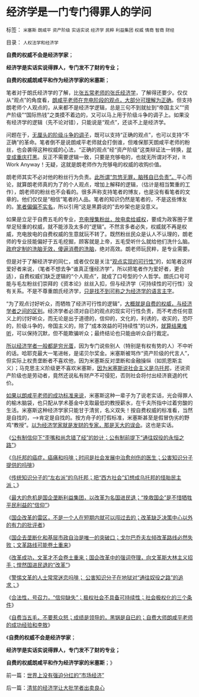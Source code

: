 # 经济学是一门专门得罪人的学问

标签： `米塞斯` `朗咸平` `资产阶级` `实话实说` `经济学` `民粹` `利益集团` `权威` `情商` `智商` `财经` 

目录： `人权法学和经济学`

**自费的权威不会是经济学家**；

**经济学是实话实说得罪人，专门发不了财的专业；**

**自费的权威朗咸平和作为经济学家的米塞斯**；

笔者对于朗氏经济学的了解，比[张五常老师的张氏经济学](../../../2011/12/9/根本不存在“张五常的经济学”.md)，了解得还要少。仅仅从“观点”的角度看，[朗咸平老师在充电阶段的观点，大部分可理解为正确](../../../2009/7/30/与朗咸平同问：国企产权属国企员工之鸠占雀巢.md)。但支持朗老师个人观点的，从来都不是经济学逻辑，总是三句不到就扯到“帝国主义”“资产阶级”“国际热钱”之类摸不着边的，又可以马上用于阶级斗争的调子上。如果没有经济学的逻辑（先不论对错），只能说是“观点”，还谈不上是经济学。

问题在于，[无厘头的阶级斗争的调子](../../../2008/9/2/不喜欢张五常，朗咸平，宋鸿兵，刘军洛等人的阴谋论.md)，既可以支持“正确的观点”，也可以支持“不正确”的革命。笔者倒不是说朗咸平老师就会打倒谁，但难保那天朗咸平老师的粉丝，也会袭得这种权威的心法，“正确的观点”经“资产阶级”这类辩证法一转换，[就变成重庆打黑](../../../2012/4/28/文革和斯大林主义中的被告人利益.md)。反正不需要逻辑一致，只要是充够电的，也就无所谓对不对，It
Work Anyway！无疑，这就是朗老师作为充够电的权威的收购价值。

朗老师其实不必对他的粉丝行为负责。[此所谓“忽悠无罪，脑残自已负责”。](http://hi.baidu.com/darthchn/blog/item/9a8cb1fb165e278159ee90bf.html)平心而论，就算朗老师真的为了的个人观点，增加上解释的逻辑，（估计是相当繁重的工作），朗老师的粉丝也不会看的。很多声称支持笔者的博友，也是没有看笔者的文章的。他们仅仅是“相信”笔者的人品。笔者的知识仍然是笔者的，不是这些博友的。[笔者偏偏不实名](../../../2012/2/8/作民必然心虚,实名制压制温和观点，扩大激进面.md)，所以引用“这是黑爵说的”去吵架也是没意义。

如果是立足于自费五毛的专业，[充电搜集粉丝，放电卖给威权](../../../2009/6/29/真假潜伏,众fans难调，唯我本色.md)，要成为政客圈子里举足轻重的权威，就不能涉及太多的“逻辑”。不然言多者必失，权威就不再是权威，充电放电的自费权威的生意就玩不转了。既然粉丝民众是认人不认理的，朗老师的专业技能偏好于五毛挖掘，顾客就是上帝，五毛受听什么就给他们洗什么脑。[政府定制的洗脑无效，傻逼消费的洗脑](../../../2012/5/6/洗脑业的主流是公害知识分子.md)，绝对高效。朗老师玩民粹，是专业需要。

但是对于了解经济学的同仁，或者仅仅是关注“[观点实现的可行性”](../../../2012/2/25/《Think&nbsp;In&nbsp;Java》中的社会学和经济学分析.md)的，如笔者这样爱好者来说，（笔者不想去争“谁真正懂经济学”，所以把笔者作为爱好者，更合适），自费权威们缺乏逻辑的“个人观点”，就成了口号型的个人哲学。朗氏口号可能与毛左粉丝们崇拜的《资本论》丝丝入扣，但与经济学（可持续性的可行性）没有关系。不是不尊重朗氏经济学，[只是找不到可称之为经济学的语言主字](../../../2012/3/25/科学认知不允许“学术分歧”.md)。

“为了观点讨好听众，而牺牲了经济可行性的逻辑”，[大概就是自费的权威，与经济学者之间的区别](../../../2012/4/22/个体价值观没有说服他人的义务.md)。经济学者必须对自已的观点的现实可行性负责，而不考虑任何意义上的讨好听众，而无论是出于道德的，信仰的，文化的，利诱的，收买的，恐吓的，阶级斗争的，帝国主义的，除了“成本效益的可持续性”的以外，[就算结果难听](../../../2009/5/8/科学的客观性不是为了讨我们欢心.md)，可以保持沉默，但不能欺骗听众；最终结论也只能由听众自行裁定。

[所以经济学者一般都是穷光蛋](../../../2010/3/8/奥地利学派天生就是“边缘”经济学派.md)，因为专门说些别人（特别是有权有势的人）不中听的话。哈耶克最大一笔进帐，是诺贝尔奖金。米塞斯被骂作“资产阶级的代言人”，但实际上权贵垄断者不喜欢他，因为米塞斯反对垄断和金融操纵（如凯恩斯主义）；马克思主义阶级更不喜欢米塞斯，[因为米塞斯说社会主义是乌托邦](../../../2011/2/3/计划经济内核数学理性主义，米塞斯“社会主义不可运作”和兰格.md)，还说资产阶级也是劳动者，竟然还说私有财产不可侵犯，否则社会将付出经济衰退的代价。

[如果以朗咸平老师的成功标准来说](http://darthvad.blog.163.com/blog/static/53399470201193052934762/)，米塞斯这种一辈子为了说老实话，光会得罪人的榆木脑袋，也只配从学术基金中支取最低的教授薪水，在千夫所指中过着穷酸的生活。米塞斯这种经济学家只能甘于清贫，名义双失！按自费权威的标准看，当然是自找的，——>肯定是自找的。按方舟子的打假标准，米塞斯甚至是假冒伪劣的野鸡“教授”。[以为经济学家就是发财的专家，那是天大的误会](../../../2012/2/23/“测得准”的经济学都是伪科学.md)。这也是实话。

《[公有制信仰下“歪嘴和尚念错了经”的妙计；公有制前提下“通往奴役的永恒之路”](../../../2012/5/8/乌托邦的元首，形象总是无可奈何花落去.md)》

《[乌托邦的癌症，癌痛和吗啡；时间是社会发展中治愈创伤的医生；公害知识分子提供的吗啡](../../../2012/5/9/乌托邦的癌症，癌痛和吗啡.md)》

《[传统知识分子的“左右派”的乌托邦；把“西方社会”幻想成乌托邦的怪胎民主派；](../../../2012/5/9/传统知识分子的“左右派”的乌托邦.md)》

《[最大的危机是国企垄断利益集团，以改革为名国进民退；“挽救国企”是不惜牺牲平民利益的“信仰”](../../../2012/5/8/妖魔化跨国公司的国企民族主义；.md)》

《[国企改革的雷区，不是一个人在短期内就可以闯过去的；改革缺乏决策中心以外的有力的批评者](../../../2012/5/8/国企改革的雷区，不是容易闯过去的.md)》

《[国企去垄断化和基层市政自治是唯一的突破口；戈尔巴乔夫左倾改革路线必然失败；文革路线可能卷土重来](../../../2012/5/9/坚定不移反对匆忙的政治改革.md)》

《[改革成功，文革才不会卷土重来；国企改革中的强词夺理，向文革斯大林主义招手；悍然国进民退的“改革”](http://blog.sina.com.cn/s/blog_5563a64d0102e1sf.html)》

《[警惕文革的人士常常迷恋吗啡；
公害知识分子在地狱对“通往奴役之路”的追求；](../../../2012/5/10/警惕文革者却常迷恋吗啡，在地狱追求“通往奴役之路”.md)》

《[合法性，号召力，“信仰缺失”；极权社会不具备可持续性；社会极权化的三个条件](../../../2012/5/10/苏联不能重回斯大林主义的原因.md)》

《[自费当五毛，不要惹众怒；成绩是领导的，黑锅是自已的；自费大师朗咸平老师的成功经验和李敖](../../../2012/5/10/自费当五毛，不要惹众怒.md)》

《**自费的权威不会是经济学家**；

**经济学是实话实说得罪人，专门发不了财的专业；**

**自费的权威朗咸平和作为经济学家的米塞斯**；》

前一篇：[世界上没有强迫分红的“市场经济”](../../../2012/5/10/世界上没有强迫分红的“市场经济”.md)

后一篇：[清贫的经济学让大批学者出卖良心](../../../2012/5/11/清贫的经济学让大批学者出卖良心.md)